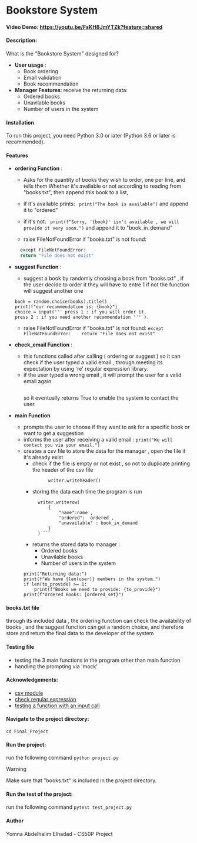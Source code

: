 # Bookstore System
#### Video Demo:  https://youtu.be/FsKH8JmYTZk?feature=shared

#### Description:
What is the "Bookstore System" designed for?
- **User usage** :
  - Book ordering
  - Email validation
  - Book recommendation
- **Manager Features**: receive the returning data:
  - Ordered books
  - Unavilable books
  - Number of users in the system

#### Installation
To run this project, you need Python 3.0 or later (Python 3.6 or later is recommended).

#### Features
- **ordering Function** :
  - Asks for the quantity of books they wish to order, one per line, and tells
   them Whether it's available or not according to reading from "books.txt",
   then append this book to a list,
  - if it's available prints:
  ``` print("The book is available")``` and append it to "ordered"

  - if it's not:
  ``` print(f"Sorry, '{book}' isn't available , we will provide it very soon.")```
    and append it to "book_in_demand"

  - raise FileNotFoundError if "books.txt" is not found:
  ```bash
    except FileNotFoundError:
    return "File does not exist"
  ```
- **suggest Function** :
  - suggest a book by randomly choosing a book from "books.txt" ,
   if the user decide to order it they will have to entre 1
   if not the function will suggest another one
  ```
  book = random.choice(books).title()
  print(f"our recommendation is: {book}")
  choice = input(''' press 1 : if you will order it.
  press 2 : if you need another recommendation ''' ).
  ```
   - raise FileNotFoundError if "books.txt" is not found:
   ``` except FileNotFoundError:    return "File does not exist"  ```

- **check_email Function** :
  - this functions called after calling ( ordering or suggest )
    so it can check if the user typed a valid email ,
    through meeting its expectation by using 're'
    regular expression library.
  - if the user typed a wrong email , it will prompt the user for a
    valid email again
    ``` em = input("Invalid email format, please try again: ").strip  ()
    ```
    so it eventually returns True to enable the system to contact   the user.

- **main Function**
  - prompts the user to choose if they want to ask for a specific book
    or want to get a suggestion
  - informs the user after receiving a valid email :
  ```print("We will contact you via your email.")  ```
  - creates a csv file to store the data for the manager , open the file if
    it's already exist
    - check if the file is empty or not exist , so not to duplicate
      printing the header of the csv file
      ```if not rfile.read(1):
            writer.writeheader()
      ```
    - storing the data each time the program is run
      ```
        writer.writerow(
            {
                "name":name ,
                "ordered":  ordered ,
                "unavailable" : book_in_demand
            }
        ) ```
    - returns the stored data to manager :
      - Ordered books
      - Unavilable books
      - Number of users in the system
    ```
    print("Returning data:")
    print(f"We have {len(user)} members in the system.")
    if len(to_provide) >= 1:
        print(f"Books we need to provide: {to_provide}")
    print(f"Ordered Books: {ordered_set}")
    ```
#### books.txt file
through its included data , the ordering function can check the availability of books , and the suggest function can get a random choice,
and therefore store and return the final data to the developer of the system

#### Testing file
  - testing the 3 main functions in the program other than main function
  - handling the prompting via 'mock'

#### Acknowledgements:
  - [csv module](docs.python.org/3/library/csv.html)
  - [check regular expression](https://regex101.com/)
  - [testing a function with an input call](https://stackoverflow.com/questions/35851323/how-to-test-a-function-with-input-call)

#### Navigate to the project directory:
```cd Final_Project ```

#### Run the project:
run the following command
```python project.py```
> [!WARNING]
> Make sure that "books.txt" is included in the project directory.

#### Run the test of the project:
run the following command
```pytest test_project.py```

#### Author
Yomna Abdelhalim Elhadad - CS50P Project

